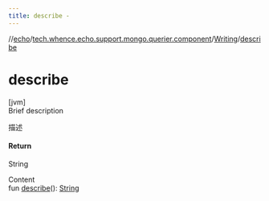 ```yaml
---
title: describe -
---
```

//[echo](../../index.md)/[tech.whence.echo.support.mongo.querier.component](../index.md)/[Writing](index.md)/[describe](describe.md)



# describe  
[jvm]  
Brief description  


描述



#### Return  


String

  
Content  
fun [describe](describe.md)(): [String](https://kotlinlang.org/api/latest/jvm/stdlib/kotlin/-string/index.html)  



